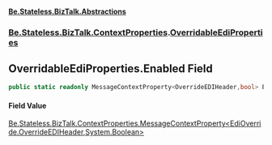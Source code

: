 #### [Be.Stateless.BizTalk.Abstractions](README.md 'README')
### [Be.Stateless.BizTalk.ContextProperties](Be.Stateless.BizTalk.ContextProperties.md 'Be.Stateless.BizTalk.ContextProperties').[OverridableEdiProperties](OverridableEdiProperties.md 'Be.Stateless.BizTalk.ContextProperties.OverridableEdiProperties')

## OverridableEdiProperties.Enabled Field

```csharp
public static readonly MessageContextProperty<OverrideEDIHeader,bool> Enabled;
```

#### Field Value
[Be.Stateless.BizTalk.ContextProperties.MessageContextProperty&lt;](MessageContextProperty_T,TR_.md 'Be.Stateless.BizTalk.ContextProperties.MessageContextProperty<T,TR>')[EdiOverride.OverrideEDIHeader](https://docs.microsoft.com/en-us/dotnet/api/EdiOverride.OverrideEDIHeader 'EdiOverride.OverrideEDIHeader')[,](MessageContextProperty_T,TR_.md 'Be.Stateless.BizTalk.ContextProperties.MessageContextProperty<T,TR>')[System.Boolean](https://docs.microsoft.com/en-us/dotnet/api/System.Boolean 'System.Boolean')[&gt;](MessageContextProperty_T,TR_.md 'Be.Stateless.BizTalk.ContextProperties.MessageContextProperty<T,TR>')